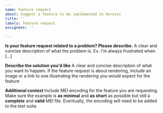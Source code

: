 ```yaml
---
name: Feature request
about: Suggest a feature to be implemented in Verovio
title: ''
labels: feature request
assignees: ''

---
```


**Is your feature request related to a problem? Please describe.**
A clear and concise description of what the problem is. Ex. I'm always frustrated when [...]

**Describe the solution you'd like**
A clear and concise description of what you want to happen. If the feature request is about rendering, include an image or a link to one illustrating the rendering you would expect for the feature

**Additional context**
Include MEI encoding for the feature you are requesting. Make sure the example is **as minimal** and **as short** as possible but still a **complete** and **valid** MEI file. Eventually, the encoding will need to be added to the test suite.
